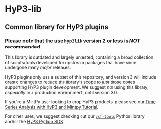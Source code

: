 # HyP3-lib

## Common library for HyP3 plugins

### Please note that the use `hyp3lib` version 2 or less is **_NOT_** recommended. 

This library is outdated and largely untested, containing a broad collection of scripts/tools developed for upstream packages that have since undergone many *major* releases. 

HyP3 plugins only use a subset of this repository, and version 3 will include drastic changes to reduce the library's scope to *just* those codes supporting HyP3 plugin development. We suggest *not* using this library, *especially* in a production environment, until version 3.0. 

If you're a MintPy user looking to crop HyP3 products, please see our [Time Series Analysis with HyP3 and Mintpy Tutorial](https://hyp3-docs.asf.alaska.edu/tutorials/mintpy).

For other uses, we suggest checking out our [`asf-tools`](https://github.com/ASFHyP3/asf-tools) Python library and/or the [HyP3 Python SDK](https://github.com/ASFHyP3/hyp3-sdk). 

